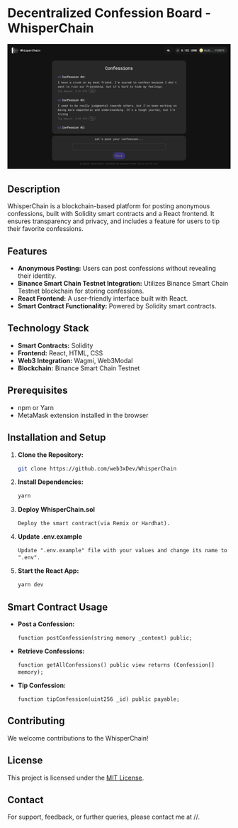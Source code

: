 # Decentralized Confession Board - WhisperChain

![Alt text](public/WhisperChainUI.png)

## Description

WhisperChain is a blockchain-based platform for posting anonymous confessions, built with Solidity smart contracts and a React frontend. It ensures transparency and privacy, and includes a feature for users to tip their favorite confessions.

## Features

- **Anonymous Posting:** Users can post confessions without revealing their identity.
- **Binance Smart Chain Testnet Integration:** Utilizes Binance Smart Chain Testnet blockchain for storing confessions.
- **React Frontend:** A user-friendly interface built with React.
- **Smart Contract Functionality:** Powered by Solidity smart contracts.

## Technology Stack

- **Smart Contracts:** Solidity
- **Frontend:** React, HTML, CSS
- **Web3 Integration:** Wagmi, Web3Modal
- **Blockchain:** Binance Smart Chain Testnet

## Prerequisites

- npm or Yarn
- MetaMask extension installed in the browser

## Installation and Setup

1. **Clone the Repository:**

   ```bash
   git clone https://github.com/web3xDev/WhisperChain
   ```

2. **Install Dependencies:**

   ```bash
   yarn
   ```

3. **Deploy WhisperChain.sol**

   ```
   Deploy the smart contract(via Remix or Hardhat).
   ```

4. **Update .env.example**

   ```
   Update ".env.example" file with your values and change its name to ".env".
   ```

5. **Start the React App:**
   ```bash
   yarn dev
   ```

## Smart Contract Usage

- **Post a Confession:**
  ```solidity
  function postConfession(string memory _content) public;
  ```
- **Retrieve Confessions:**
  ```solidity
  function getAllConfessions() public view returns (Confession[] memory);
  ```
- **Tip Confession:**
  ```solidity
  function tipConfession(uint256 _id) public payable;
  ```

## Contributing

We welcome contributions to the WhisperChain!

## License

This project is licensed under the [MIT License](LICENSE).

## Contact

For support, feedback, or further queries, please contact me at //.
